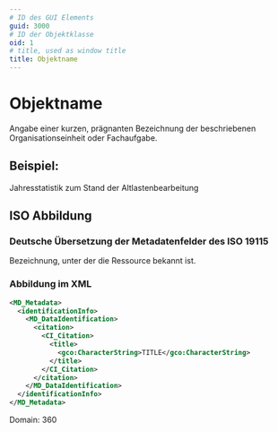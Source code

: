 ```yaml
---
# ID des GUI Elements
guid: 3000
# ID der Objektklasse
oid: 1
# title, used as window title
title: Objektname
---
```


# Objektname

Angabe einer kurzen, prägnanten Bezeichnung der beschriebenen Organisationseinheit oder Fachaufgabe.

## Beispiel:

Jahresstatistik zum Stand der Altlastenbearbeitung

## ISO Abbildung

### Deutsche Übersetzung der Metadatenfelder des ISO 19115

Bezeichnung, unter der die Ressource bekannt ist.

### Abbildung im XML

```XML
<MD_Metadata>
  <identificationInfo>
    <MD_DataIdentification>
      <citation>
        <CI_Citation>
          <title>
            <gco:CharacterString>TITLE</gco:CharacterString>
          </title>
        </CI_Citation>
      </citation>
    </MD_DataIdentification>
  </identificationInfo>
</MD_Metadata>
```

Domain: 360
